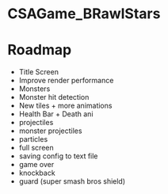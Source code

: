 # CSAGame_BRawlStars
 
# Roadmap

* Title Screen
* Improve render performance
* Monsters
* Monster hit detection
* New tiles + more animations
* Health Bar + Death ani
* projectiles
* monster projectiles
* particles
* full screen
* saving config to text file
* game over
* knockback
* guard (super smash bros shield)

